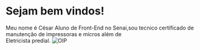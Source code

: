 # Sejam bem vindos!
Meu nome é César Aluno de Front-End no Senai,sou tecnico certificado de manutenção de impressoras e micros além de  
Eletricista predial. 
![OIP](https://github.com/Guapoms/Guapoms/assets/162141451/a137023f-52da-4daa-b1f5-20b45de037e5)




